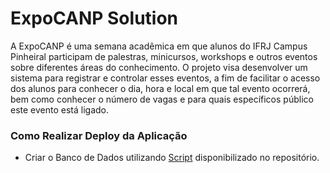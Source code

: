# ExpoCANP Solution

A ExpoCANP é uma semana acadêmica em que alunos do IFRJ Campus Pinheiral participam de palestras, minicursos, workshops e outros eventos sobre diferentes áreas do conhecimento.
O projeto visa desenvolver um sistema para registrar e controlar esses eventos, a fim de facilitar o acesso dos alunos para conhecer o dia, hora e local em que tal evento ocorrerá, bem como conhecer o número de vagas e para quais específicos público este evento está ligado.

### Como Realizar Deploy da Aplicação

* Criar o Banco de Dados utilizando [Script](expoCANP.sql) disponibilizado no repositório.